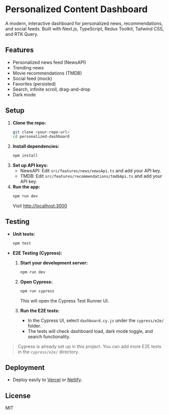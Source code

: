 # Personalized Content Dashboard

A modern, interactive dashboard for personalized news, recommendations, and social feeds. Built with Next.js, TypeScript, Redux Toolkit, Tailwind CSS, and RTK Query.

## Features
- Personalized news feed (NewsAPI)
- Trending news
- Movie recommendations (TMDB)
- Social feed (mock)
- Favorites (persisted)
- Search, infinite scroll, drag-and-drop
- Dark mode

## Setup
1. **Clone the repo:**
   ```sh
   git clone <your-repo-url>
   cd personalized-dashboard
   ```
2. **Install dependencies:**
   ```sh
   npm install
   ```
3. **Set up API keys:**
   - NewsAPI: Edit `src/features/news/newsApi.ts` and add your API key.
   - TMDB: Edit `src/features/recommendations/tmdbApi.ts` and add your API key.
4. **Run the app:**
   ```sh
   npm run dev
   ```
   Visit [http://localhost:3000](http://localhost:3000)

## Testing
- **Unit tests:**
  ```sh
  npm test
  ```
- **E2E Testing (Cypress):**

  1. **Start your development server:**
     ```sh
     npm run dev
     ```

  2. **Open Cypress:**
     ```sh
     npm run cypress
     ```
     This will open the Cypress Test Runner UI.

  3. **Run the E2E tests:**
     - In the Cypress UI, select `dashboard.cy.js` under the `cypress/e2e/` folder.
     - The tests will check dashboard load, dark mode toggle, and search functionality.

> Cypress is already set up in this project. You can add more E2E tests in the `cypress/e2e/` directory.

## Deployment
- Deploy easily to [Vercel](https://vercel.com/) or [Netlify](https://www.netlify.com/).

## License
MIT
